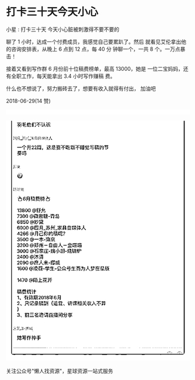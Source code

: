 # 打卡三十天今天小心

小星 : 打卡三十天 今天小心脏被刺激得不要不要的

聊了 1 小时，达成一个付费成员，我感觉自己要累趴了。然后 就看见艾伦拿出他的咨询安排表，从晚上 6 点到 12 点，每 40 分 钟聊一个，一共 8 个。一万点暴击！

接着又看到写作群 6 月份前十位稿费榜单，最高 13000，她是 一位二宝妈妈，还有全职工作，每天能拿出 3.4 小时写作赚稿 费。

什么也不想说了，努力搬砖去了，想要有收入就得有付出， 加油吧

2018-06-29(14 赞)

![image](img/Image_845.png)

![image](img/Image_846.png)

关注公众号"懒人找资源"，星球资源一站式服务